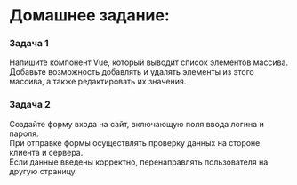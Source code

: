 # Домашнее задание:

### Задача 1
Напишите компонент Vue, который выводит список элементов массива. \
Добавьте возможность добавлять и удалять элементы из этого массива, а также редактировать их значения.


### Задача 2

Создайте форму входа на сайт, включающую поля ввода логина и пароля.\
При отправке формы осуществлять проверку данных на стороне клиента и сервера.\
Если данные введены корректно, перенаправлять пользователя на другую страницу.